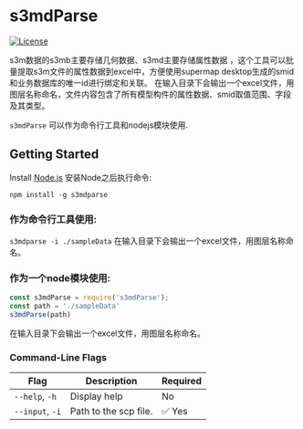 # s3mdParse
[![License](https://img.shields.io/:license-apache-blue.svg)](https://github.com/verybigzhouhai/s3mdParse/blob/main/LICENSE)


s3m数据的s3mb主要存储几何数据、s3md主要存储属性数据 ，这个工具可以批量提取s3m文件的属性数据到excel中，方便使用supermap desktop生成的smid和业务数据库的唯一id进行绑定和关联。
在输入目录下会输出一个excel文件，用图层名称命名，文件内容包含了所有模型构件的属性数据、smid取值范围、字段及其类型。

`s3mdParse` 可以作为命令行工具和nodejs模块使用.

## Getting Started

Install [Node.js](https://nodejs.org/en/) 安装Node之后执行命令:
```
npm install -g s3mdparse
```

### 作为命令行工具使用:

`s3mdparse -i ./sampleData`
在输入目录下会输出一个excel文件，用图层名称命名。

### 作为一个node模块使用:

```javascript
const s3mdParse = require('s3mdParse');
const path = './sampleData'
s3mdParse(path)
```
在输入目录下会输出一个excel文件，用图层名称命名。

### Command-Line Flags

|Flag|Description|Required|
|----|-----------|--------|
|`--help`, `-h`|Display help|No|
|`--input`, `-i`|Path to the scp file.|:white_check_mark: Yes|